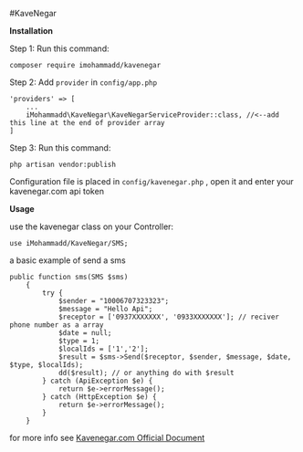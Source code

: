 #KaveNegar

**Installation**

Step 1:
Run this command:
```
composer require imohammadd/kavenegar
```
Step 2:
Add `provider` in `config/app.php`
```
'providers' => [
    ...
    iMohammadd\KaveNegar\KaveNegarServiceProvider::class, //<--add this line at the end of provider array
]
```

Step 3:
Run this command:
```
php artisan vendor:publish
```

Configuration file is placed in `config/kavenegar.php` , open it and enter your kavenegar.com api token






**Usage**


use the kavenegar class on your Controller:
```
use iMohammadd/KaveNegar/SMS;
```

a basic example of send a sms
```
public function sms(SMS $sms)
    {
        try {
            $sender = "10006707323323";
            $message = "Hello Api";
            $receptor = ['0937XXXXXXX', '0933XXXXXXX']; // reciver phone number as a array
            $date = null;
            $type = 1;
            $localIds = ['1','2'];
            $result = $sms->Send($receptor, $sender, $message, $date, $type, $localIds);
            dd($result); // or anything do with $result
        } catch (ApiException $e) {
            return $e->errorMessage();
        } catch (HttpException $e) {
            return $e->errorMessage();
        }
    }
```

for more info see [Kavenegar.com Official Document](http://kavenegar.com/rest.html)
